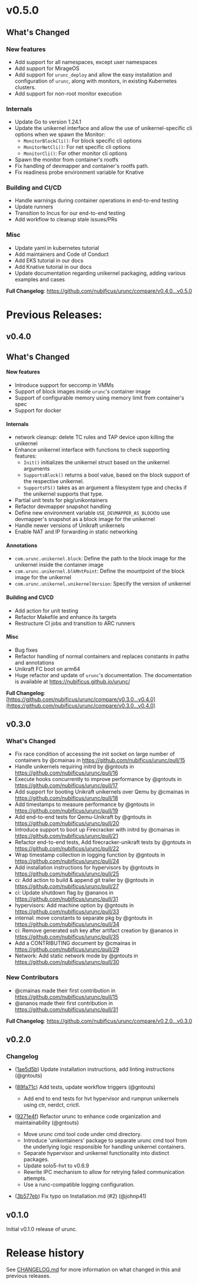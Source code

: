 # v0.5.0

## What's Changed

### New features
* Add support for all namespaces, except user namespaces
* Add support for MirageOS
* Add support for `urunc_deploy` and allow the easy installation and configuration of `urunc`, along with monitors, in existing Kubernetes clusters.
* Add support for non-root monitor execution

### Internals
* Update Go to version 1.24.1
* Update the unikernel interface and allow the use of unikernel-specific cli options when we spawn the Monitor:
  * `MonitorBlockCli()`: For block specific cli options
  * `MonitorNetCli()`: For net specific cli options
  * `MonitorCli()`: For other monitor cli options
* Spawn the monitor from container's rootfs
* Fix handling of devmapper and container's rootfs path.
* Fix readiness probe environment variable for Knative


### Building and CI/CD
* Handle warnings during container operations in end-to-end testing
* Update runners
* Transition to Incus for our end-to-end testing
* Add workflow to cleanup stale issues/PRs

### Misc
* Update yaml in kubernetes tutorial
* Add maintainers and Code of Conduct
* Add EKS tutorial in our docs
* Add Knative tutorial in our docs
* Update documentation regarding unikernel packaging, adding various examples and cases


**Full Changelog**: https://github.com/nubificus/urunc/compare/v0.4.0...v0.5.0

# Previous Releases:

## v0.4.0

## What's Changed

#### New features

* Introduce support for seccomp in VMMs
* Support of block images inside `urunc`'s container image
* Support of configurable memory using memory limit from container's spec 
* Support for docker

#### Internals

- network cleanup: delete TC rules and TAP device upon killing the unikernel
- Enhance unikernel interface with functions to check supporting features: 
  - `Init()`  initializes the unikernel struct based on the unikernel arguments
  - `SupportsBlock()` returns a bool value, based on the block support of the respective unikernel.
  - `SupportsFS()` takes as an argument a filesystem type and checks if the unikernel supports that type.
- Partial unit tests for pkg/unikontainers
- Refactor devmapper snapshot handling
- Define new environment variable `USE_DEVMAPPER_AS_BLOCK`to use devmapper's snapshot as a block image for the unikernel
- Handle newer versions of Unikraft unikernels
- Enable NAT and IP forwarding in static networking

#### Annotations
* `com.urunc.unikernel.block`: Define the path to the block image for the unikernel inside the container image
* `com.urunc.unikernel.blkMntPoint`: Define the mountpoint of the block image for the unikernel
* `com.urunc.unikernel.unikernelVersion`: Specify the version of unikernel

#### Building and CI/CD
* Add action for unit testing
* Refactor Makefile and enhance its targets
* Restructure CI jobs and transition to ARC runners

#### Misc
* Bug fixes
* Refactor handling of normal containers and replaces constants in paths and annotations
* Unikraft FC boot on arm64
* Huge refactor and update of `urunc`'s documentation. The documentation is available at https://nubificus.github.io/urunc/

**Full Changelog**: [https://github.com/nubificus/urunc/compare/v0.3.0...v0.4.0](https://github.com/nubificus/urunc/compare/v0.3.0...v0.4.0)

## v0.3.0

### What's Changed
* Fix race condition of accessing the init socket on large number of containers by @cmainas in https://github.com/nubificus/urunc/pull/15
* Handle unikernels requiring initrd by @gntouts in https://github.com/nubificus/urunc/pull/16
* Execute hooks concurrently to improve performance by @gntouts in https://github.com/nubificus/urunc/pull/17
* Add support for booting Unikraft unikernels over Qemu by @cmainas in https://github.com/nubificus/urunc/pull/18
* Add timestamps to measure performance by @gntouts in https://github.com/nubificus/urunc/pull/19
* Add end-to-end tests for Qemu-Unikraft by @gntouts in https://github.com/nubificus/urunc/pull/20
* Introduce support to boot up Firecracker with initrd by @cmainas in https://github.com/nubificus/urunc/pull/21
* Refactor end-to-end tests, Add firecracker-unikraft tests by @gntouts in https://github.com/nubificus/urunc/pull/22
* Wrap timestamp collection in logging function by @gntouts in https://github.com/nubificus/urunc/pull/24
* Add installation instructions for hypervisors by @gntouts in https://github.com/nubificus/urunc/pull/25
* ci: Add action to build & append git trailer by @gntouts in https://github.com/nubificus/urunc/pull/27
* ci: Update shutdown flag by @ananos in https://github.com/nubificus/urunc/pull/31
* hypervisors: Add machine option by @gntouts in https://github.com/nubificus/urunc/pull/33
* internal: move constants to separate pkg by @gntouts in https://github.com/nubificus/urunc/pull/34
* ci: Remove generated ssh key after artifact creation by @ananos in https://github.com/nubificus/urunc/pull/35
* Add a CONTRIBUTING document by @cmainas in https://github.com/nubificus/urunc/pull/29
* Network: Add static network mode by @gntouts in https://github.com/nubificus/urunc/pull/30

### New Contributors
* @cmainas made their first contribution in https://github.com/nubificus/urunc/pull/15
* @ananos made their first contribution in https://github.com/nubificus/urunc/pull/31

**Full Changelog**: https://github.com/nubificus/urunc/compare/v0.2.0...v0.3.0

## v0.2.0

### Changelog

- ([1ae5d5b](https://github.com/nubificus/urunc/commit/1ae5d5ba514a061bf14dbf01035a986b5cfb26e4)) Update installation instructions, add linting instructions (@gntouts)

- ([89fa71c](https://github.com/nubificus/urunc/commit/89fa71cc35f0bb3ce019e4c7b861dd43f49ead6b)) Add tests, update workflow triggers (@gntouts)
    - Add end to end tests for hvt hypervisor and rumprun unikernels using ctr, nerdct, crictl.

- ([9271e4f](https://github.com/nubificus/urunc/commit/9271e4f2dd667c4c23b716ec10010ec6d7759671)) Refactor urunc to enhance code organization and maintainability (@gntouts)

    - Move urunc cmd tool code under cmd directory.
    - Introduce 'unikontainers' package to separate urunc cmd tool from the underlying logic responsible for handling unikernel containers.
    - Separate hypervisor and unikernel functionality into distinct packages.
    - Update solo5-hvt to v0.6.9
    - Rewrite IPC mechanism to allow for retrying failed communication attempts.
    - Use a runc-compatible logging configuration.

- ([3b577eb](https://github.com/nubificus/urunc/commit/3b577eb7fef8d83c3dbea5cbea5ca9d7e58d03fc)) Fix typo on Installation.md (#2) (@johnp41)

## v0.1.0

Initial v0.1.0 release of urunc.


# Release history
See
[CHANGELOG.md](https://github.com/urunc-dev/urunc/blob/main/CHANGELOG.md)
for more information on what changed in this and previous releases.

